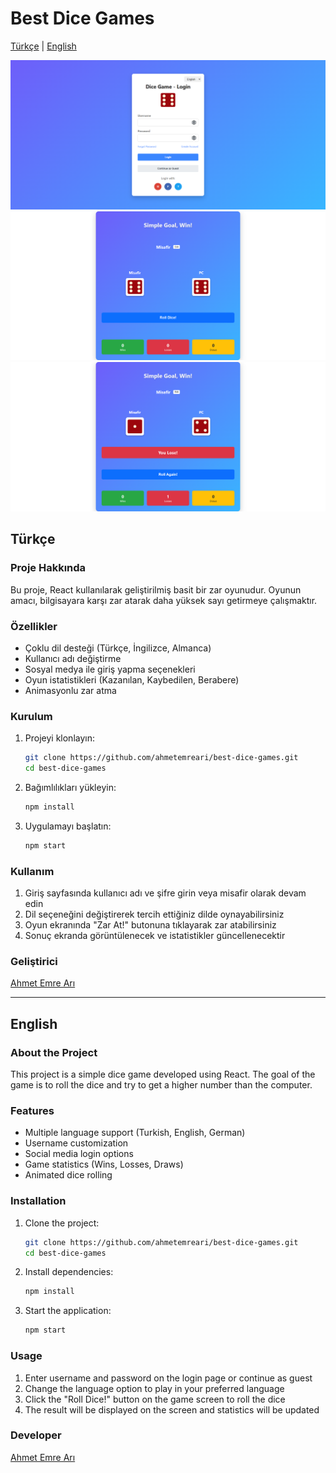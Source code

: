 # Best Dice Games

[Türkçe](#türkçe) | [English](#english)

![Dice Game Screenshot](./ss/ss1.png)
![Dice Game Screenshot](./ss/ss2.png)
![Dice Game Screenshot](./ss/ss3.png)

## Türkçe

### Proje Hakkında
Bu proje, React kullanılarak geliştirilmiş basit bir zar oyunudur. Oyunun amacı, bilgisayara karşı zar atarak daha yüksek sayı getirmeye çalışmaktır.

### Özellikler
- Çoklu dil desteği (Türkçe, İngilizce, Almanca)
- Kullanıcı adı değiştirme
- Sosyal medya ile giriş yapma seçenekleri
- Oyun istatistikleri (Kazanılan, Kaybedilen, Berabere)
- Animasyonlu zar atma

### Kurulum
1. Projeyi klonlayın:
   ```bash
   git clone https://github.com/ahmetemreari/best-dice-games.git
   cd best-dice-games
   ```

2. Bağımlılıkları yükleyin:
   ```bash
   npm install
   ```

3. Uygulamayı başlatın:
   ```bash
   npm start
   ```

### Kullanım
1. Giriş sayfasında kullanıcı adı ve şifre girin veya misafir olarak devam edin
2. Dil seçeneğini değiştirerek tercih ettiğiniz dilde oynayabilirsiniz
3. Oyun ekranında "Zar At!" butonuna tıklayarak zar atabilirsiniz
4. Sonuç ekranda görüntülenecek ve istatistikler güncellenecektir

### Geliştirici
[Ahmet Emre Arı](https://www.linkedin.com/in/aemreari/)

---

## English

### About the Project
This project is a simple dice game developed using React. The goal of the game is to roll the dice and try to get a higher number than the computer.

### Features
- Multiple language support (Turkish, English, German)
- Username customization
- Social media login options
- Game statistics (Wins, Losses, Draws)
- Animated dice rolling

### Installation
1. Clone the project:
   ```bash
   git clone https://github.com/ahmetemreari/best-dice-games.git
   cd best-dice-games
   ```

2. Install dependencies:
   ```bash
   npm install
   ```

3. Start the application:
   ```bash
   npm start
   ```

### Usage
1. Enter username and password on the login page or continue as guest
2. Change the language option to play in your preferred language
3. Click the "Roll Dice!" button on the game screen to roll the dice
4. The result will be displayed on the screen and statistics will be updated

### Developer
[Ahmet Emre Arı](https://www.linkedin.com/in/aemreari/)
